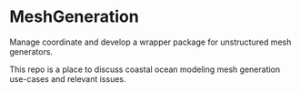 # MeshGeneration
Manage coordinate and develop a wrapper package for unstructured mesh generators. 

This repo is a place to discuss coastal ocean modeling mesh generation use-cases and relevant issues. 
